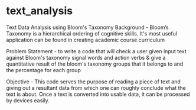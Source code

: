 # text_analysis
Text Data Analysis using Bloom's Taxonomy
Background - Bloom’s Taxonomy is a hierarchical ordering of cognitive skills. It's most useful application can be found in creating academic course curriculum

Problem Statement - to write a code that will check a user given input text against Bloom's taxonomy signal words and action verbs & give a quantitative result of the bloom's taxonomy groups that it belongs to and the percentage for each group

Objective - This code serves the purpose of reading a piece of text and giving out a resultant data from which one can roughly conclude what the text is about. Once a text is converted into usable data, it can be processed by devices easily. 
